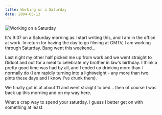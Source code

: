 ```yaml
---
title: Working on a Saturday
date: 2004-03-13
---
```


![Working on a Saturday](https://source.unsplash.com/d34DtRp1bqo/1600x900)

It's 9:37 on a Saturday morning as I start writing this, and I am in the office at work. In return for having the day to go filming at GMTV, I am working through Saturday. Bang went this weekend...

Last night my other half picked me up from work and we went straight to Didcot and out for a meal to celebrate my brother in law's birthday. I think a pretty good time was had by all, and I ended up drinking more than I normally do (I am rapidly turning into a lightweight - any more than two pints these days and I know I've drunk them).

We finally got in at about 11 and went straight to bed... then of course I was back up this morning and on my way here.

What a crap way to spend your saturday. I guess I better get on with something at least.